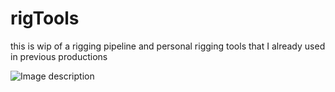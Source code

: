 # rigTools

this is wip of a rigging pipeline and personal rigging tools that I already used in previous productions

![Image description](https://ibb.co/cgdky5D)
